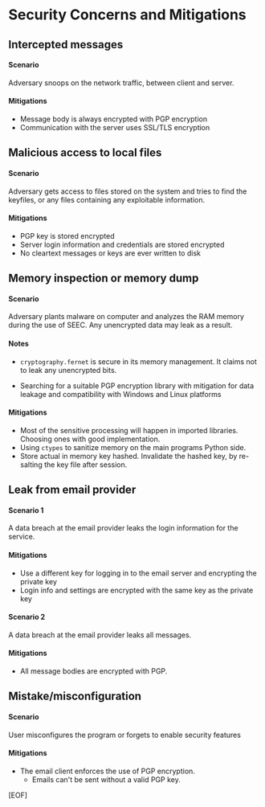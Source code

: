 # Security Concerns and Mitigations

## Intercepted messages

#### Scenario

Adversary snoops on the network traffic, between client and server.

#### Mitigations

- Message body is always encrypted with PGP encryption
- Communication with the server uses SSL/TLS encryption

## Malicious access to local files

#### Scenario

Adversary gets access to files stored on the system and tries to find the keyfiles, or any files containing any exploitable information.

#### Mitigations

- PGP key is stored encrypted
- Server login information and credentials are stored encrypted
- No cleartext messages or keys are ever written to disk

## Memory inspection or memory dump

#### Scenario

Adversary plants malware on computer and analyzes the RAM memory during the use of SEEC. Any unencrypted data may leak as a result.

#### Notes

- `cryptography.fernet` is secure in its memory management. It claims not to leak any unencrypted bits.

- Searching for a suitable PGP encryption library with mitigation for data leakage and compatibility with Windows and Linux platforms

#### Mitigations

- Most of the sensitive processing will happen in imported libraries. Choosing ones with good implementation.
- Using `ctypes` to sanitize memory on the main programs Python side.
- Store actual in memory key hashed. Invalidate the hashed key, by re-salting the key file after session.

## Leak from email provider

#### Scenario 1

A data breach at the email provider leaks the login information for the service.

#### Mitigations

- Use a different key for logging in to the email server and encrypting the private key
- Login info and settings are encrypted with the same key as the private key

#### Scenario 2

A data breach at the email provider leaks all messages.

#### Mitigations

- All message bodies are encrypted with PGP.

## Mistake/misconfiguration

#### Scenario

User misconfigures the program or forgets to enable security features

#### Mitigations

- The email client enforces the use of PGP encryption.
	- Emails can't be sent without a valid PGP key.

[EOF]
